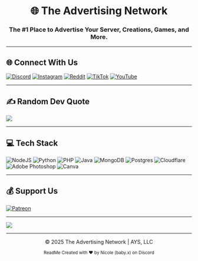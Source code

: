 <h1 align="center">🌐 The Advertising Network</h1>
<h3 align="center">The #1 Place to Advertise Your Server, Creations, Games, and More.</h3>

---

## 🌐 Connect With Us
[![Discord](https://img.shields.io/badge/Discord-%237289DA.svg?style=for-the-badge&logo=discord&logoColor=white)](https://discord.gg/fgb4TM78b2)
[![Instagram](https://img.shields.io/badge/Instagram-%23E4405F.svg?style=for-the-badge&logo=instagram&logoColor=white)](https://instagram.com/aysnetwork)
[![Reddit](https://img.shields.io/badge/Reddit-%23FF4500.svg?style=for-the-badge&logo=reddit&logoColor=white)](https://reddit.com/user/AdvertiseYourServer)
[![TikTok](https://img.shields.io/badge/TikTok-%23000000.svg?style=for-the-badge&logo=tiktok&logoColor=white)](https://tiktok.com/@tan.discord)
[![YouTube](https://img.shields.io/badge/YouTube-%23FF0000.svg?style=for-the-badge&logo=youtube&logoColor=white)](https://youtube.com/@AdvertiseYourServer)

---

## ✍️ Random Dev Quote
![](https://quotes-github-readme.vercel.app/api?type=horizontal&theme=tokyonight)

---

## 💻 Tech Stack
![NodeJS](https://img.shields.io/badge/node.js-6DA55F?style=for-the-badge&logo=node.js&logoColor=white)
![Python](https://img.shields.io/badge/python-3670A0?style=for-the-badge&logo=python&logoColor=ffdd54)
![PHP](https://img.shields.io/badge/php-%23777BB4.svg?style=for-the-badge&logo=php&logoColor=white)
![Java](https://img.shields.io/badge/java-%23ED8B00.svg?style=for-the-badge&logo=openjdk&logoColor=white)
![MongoDB](https://img.shields.io/badge/MongoDB-%234ea94b.svg?style=for-the-badge&logo=mongodb&logoColor=white)
![Postgres](https://img.shields.io/badge/postgres-%23316192.svg?style=for-the-badge&logo=postgresql&logoColor=white)
![Cloudflare](https://img.shields.io/badge/Cloudflare-F38020?style=for-the-badge&logo=Cloudflare&logoColor=white)
![Adobe Photoshop](https://img.shields.io/badge/adobe%20photoshop-%2331A8FF.svg?style=for-the-badge&logo=adobe%20photoshop&logoColor=white)
![Canva](https://img.shields.io/badge/Canva-%2300C4CC.svg?style=for-the-badge&logo=Canva&logoColor=white)

---

## 💰 Support Us
[![Patreon](https://img.shields.io/badge/Patreon-F96854?style=for-the-badge&logo=patreon&logoColor=white)](https://patreon.com/ayspremium)

---

[![](https://visitcount.itsvg.in/api?id=The-Advertising-Network&icon=4&color=1)](https://visitcount.itsvg.in)


---

<p align="center">© 2025 The Advertising Network | AYS, LLC</p>
<p align="center"><sub>ReadMe Created with ❤️ by Nicole (baby.x) on Discord</sub></p>
